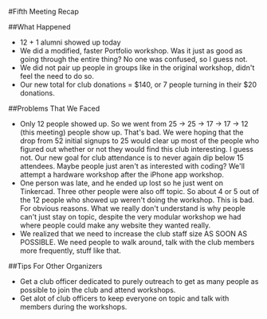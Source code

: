 #Fifth Meeting Recap

##What Happened

- 12 + 1 alumni showed up today
- We did a modified, faster Portfolio workshop. Was it just as good as going through the entire thing? No one
  was confused, so I guess not. 
- We did not pair up people in groups like in the original workshop, didn't feel the need to do so.
- Our new total for club donations = $140, or 7 people turning in their $20 donations.

##Problems That We Faced
- Only 12 people showed up. So we went from 25 -> 25 -> 17 -> 17 -> 12 (this meeting) people show up. That's bad.
  We were hoping that the drop from 52 initial signups to 25 would clear up most of the people who figured out      whether or not they would find this club interesting. I guess not. Our new goal for club attendance is to never    again dip below 15 attendees. Maybe people just aren't as interested with coding? We'll attempt a hardware workshop  after the iPhone app workshop.
- One person was late, and he ended up lost so he just went on Tinkercad. Three other people were also off topic. So about
4 or 5 out of the 12 people who showed up weren't doing the workshop. This is bad. For obvious reasons. What we     really don't understand is why people can't just stay on topic, despite the very modular workshop we had where     people could make any website they wanted really.
- We realized that we need to increase the club staff size AS SOON AS POSSIBLE. We need people to walk around, talk with the club members more frequently, stuff like that.

##Tips For Other Organizers
- Get a club officer dedicated to purely outreach to get as many people as possible to join the club and attend workshops.
- Get alot of club officers to keep everyone on topic and talk with members during the workshops.



